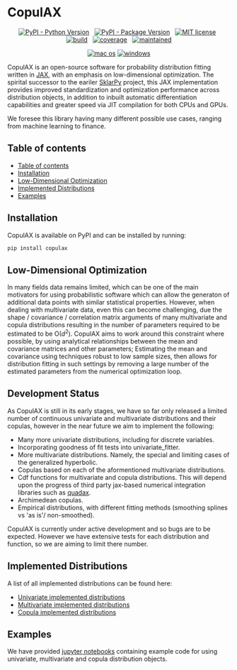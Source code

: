 # CopulAX

<p align="center">
    <a href="https://www.python.org">
        <img alt="PyPI - Python Version" src="https://img.shields.io/pypi/pyversions/copulax"></a> &nbsp;
    <a href="https://pypi.org/project/copulax/">
        <img alt="PyPI - Package Version" src="https://img.shields.io/pypi/v/copulax"></a> &nbsp;
    <a href="https://github.com/tfm000/copulax/blob/main/LICENSE.txt">
        <img src="https://img.shields.io/badge/license-MIT-brightgreen.svg"
            alt="MIT license"></a> &nbsp;
    <a href="https://github.com/tfm000/copulax/actions/workflows/tests.yml">
        <img src="https://github.com/tfm000/copulax/actions/workflows/tests.yml/badge.svg?branch=main"
            alt="build"></a> &nbsp;
    <a href="https://codecov.io/github/tfm000/copulax">
        <img src="https://codecov.io/gh/tfm000/copulax/graph/badge.svg?token=OM89GVW36L"
            alt="coverage"></a> &nbsp;
    <!-- <a href="https://sklarpy.readthedocs.io/en/latest/?badge=latest">
        <img src="https://readthedocs.org/projects/sklarpy/badge/?version=latest"
            alt="build"></a> &nbsp;
    <a href="https://pepy.tech/project/sklarpy">
        <img src="https://static.pepy.tech/personalized-badge/sklarpy?period=total&units=international_system&left_color=black&right_color=orange&left_text=Downloads"
            alt="downloads"></a> &nbsp; -->
    <!-- <a href="https://pypi.org/project/sklarpy/"> -->
    <a href="https://github.com/tfm000/copulax/">
        <img src="https://img.shields.io/badge/Maintained%3F-yes-green.svg"
            alt="maintained"></a>
</p>

<p align="center">
    <!-- <a href="https://pypi.org/project/sklarpy/"> -->
    <a href="https://github.com/tfm000/copulax/">
        <img src="https://img.shields.io/badge/mac%20os-000000?style=for-the-badge&logo=apple&logoColor=white"
            alt="mac os"></a>
    <!-- <a href="https://pypi.org/project/sklarpy/"> -->
    <a href="https://github.com/tfm000/copulax/">
        <img src="https://img.shields.io/badge/Windows-0078D6?style=for-the-badge&logo=windows&logoColor=white"
            alt="windows"></a>
    <!-- <a href="https://github.com/tfm000/copulax/">
        <img src="https://img.shields.io/badge/Ubuntu-E95420?style=for-the-badge&logo=ubuntu&logoColor=white"
            alt="windows"></a> -->
</p>

CopulAX is an open-source software for probability distribution fitting written in [JAX](https://github.com/jax-ml/jax/), with an emphasis on low-dimensional optimization. The spirital successor to the eariler [SklarPy](https://github.com/tfm000/sklarpy/) project, this JAX implementation provides improved standardization and optimization performance across distribution objects, in addition to inbuilt automatic differentiation capabilities and greater speed via JIT compilation for both CPUs and GPUs.

We foresee this library having many different possible use cases, ranging from machine learning to finance.

## Table of contents

- [Table of contents](#table_of_contents)
- [Installation](#installation)
- [Low-Dimensional Optimization](#low-dimensional-optimization)
- [Implemented Distributions](#implemented-distributions)
- [Examples](#examples)

## Installation

CopulAX is available on PyPI and can be installed by running:

```bash
pip install copulax
```

## Low-Dimensional Optimization

In many fields data remains limited, which can be one of the main motivators for using probabilistic software which can allow the generaton of additional data points with similar statistical properties. However, when dealing with multivariate data, even this can become challenging, due the shape / covariance / correlation matrix arguments of many multivariate and copula distributions resulting in the number of parameters required to be estimated to be O($d^2$). CopulAX aims to work around this constraint where possible, by using analytical relationships between the mean and covariance matrices and other parameters; Estimating the mean and covariance using techniques robust to low sample sizes, then allows for distribution fitting in such settings by removing a large number of the estimated parameters from the numerical optimization loop.

## Development Status

As CopulAX is still in its early stages, we have so far only released a limited number of continuous univariate and multivariate distributions and their copulas, however in the near future we aim to implement the following:

- Many more univariate distributions, including for discrete variables.
- Incorporating goodness of fit tests into univariate_fitter.
- More multivariate distributions. Namely, the special and limiting cases of the generalized hyperbolic.
- Copulas based on each of the aformentioned multivariate distributions.
- Cdf functions for multivariate and copula distributions. This will depend upon the progress of third party jax-based numerical integration libraries such as [quadax](https://github.com/f0uriest/quadax).
- Archimedean copulas.
- Empirical distributions, with different fitting methods (smoothing splines vs 'as is'/ non-smoothed).

CopulAX is currently under active development and so bugs are to be expected. However we have extensive tests for each distribution and function, so we are aiming to limit there number.

## Implemented Distributions

A list of all implemented distributions can be found here:

- <a href="https://github.com/tfm000/copulax/blob/main/copulax/univariate/README.md">Univariate implemented distributions</a>
- <a href="https://github.com/tfm000/copulax/blob/main/copulax/multivariate/README.md">Multivariate implemented distributions</a>
- <a href="https://github.com/tfm000/copulax/blob/main/copulax/copulas/README.md">Copula implemented distributions</a>

## Examples

We have provided <a href="https://github.com/tfm000/copulax/tree/main/examples">jupyter notebooks</a> containing example code for using univariate, multivariate and copula distribution objects.
